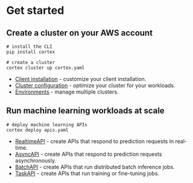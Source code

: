 # Get started

## Create a cluster on your AWS account

```shell
# install the CLI
pip install cortex

# create a cluster
cortex cluster up cortex.yaml
```

* [Client installation](clients/install.md) - customize your client installation.
* [Cluster configuration](clusters/management/install.md) - optimize your cluster for your workloads.
* [Environments](clusters/management/environments.md) - manage multiple clusters.

## Run machine learning workloads at scale

```shell
# deploy machine learning APIs
cortex deploy apis.yaml
```

* [RealtimeAPI](workloads/realtime/example.md) - create APIs that respond to prediction requests in real-time.
* [AsyncAPI](workloads/async/example.md) - create APIs that respond to prediction requests asynchronously.
* [BatchAPI](workloads/batch/example.md) - create APIs that run distributed batch inference jobs.
* [TaskAPI](workloads/task/example.md) - create APIs that run training or fine-tuning jobs.
